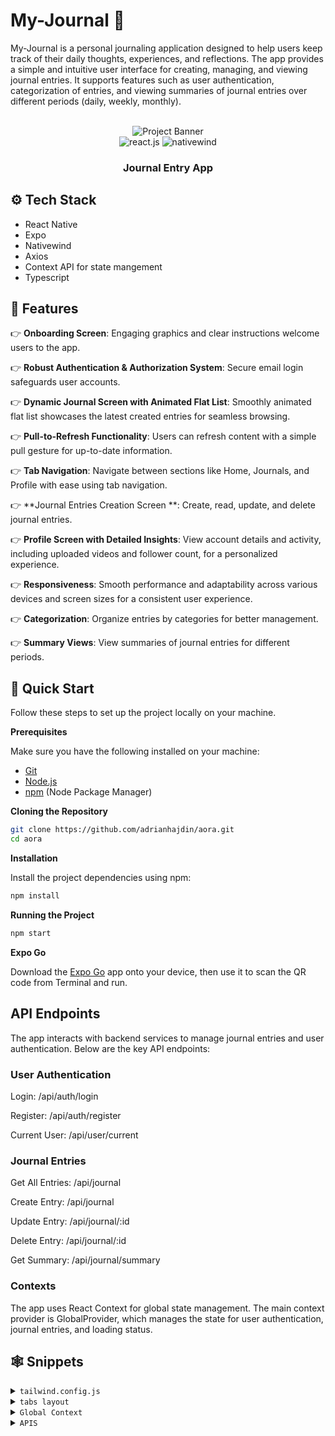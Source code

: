 # My-Journal 👋

My-Journal is a personal journaling application designed to help users keep track of their daily thoughts, experiences, and reflections. The app provides a simple and intuitive user interface for creating, managing, and viewing journal entries. It supports features such as user authentication, categorization of entries, and viewing summaries of journal entries over different periods (daily, weekly, monthly).

<div align="center">
  <br />
      <img src="https://i.postimg.cc/5NR9bxFM/Sora-README.png" alt="Project Banner">
    
  <br />

  <div>
    <img src="https://img.shields.io/badge/-React_Native-black?style=for-the-badge&logoColor=white&logo=react&color=61DAFB" alt="react.js" />
    <img src="https://img.shields.io/badge/NativeWind-black?style=for-the-badge&logoColor=white&logo=tailwindcss&color=06B6D4" alt="nativewind" />
  </div>

  <h3 align="center">Journal Entry App</h3>

</div>



## <a name="tech-stack">⚙️ Tech Stack</a>

- React Native
- Expo
- Nativewind
- Axios
- Context API for state mangement
- Typescript
  

## <a name="features">🔋 Features</a>

👉 **Onboarding Screen**: Engaging graphics and clear instructions welcome users to the app.

👉 **Robust Authentication & Authorization System**: Secure email login safeguards user accounts.

👉 **Dynamic Journal Screen with Animated Flat List**: Smoothly animated flat list showcases the latest created entries for seamless browsing.

👉 **Pull-to-Refresh Functionality**: Users can refresh content with a simple pull gesture for up-to-date information.

👉 **Tab Navigation**: Navigate between sections like Home, Journals, and Profile with ease using tab navigation.

👉 **Journal Entries Creation Screen **: Create, read, update, and delete journal entries.

👉 **Profile Screen with Detailed Insights**: View account details and activity, including uploaded videos and follower count, for a personalized experience.

👉 **Responsiveness**: Smooth performance and adaptability across various devices and screen sizes for a consistent user experience.

👉 **Categorization**:  Organize entries by categories for better management.

👉 **Summary Views**:  View summaries of journal entries for different periods.


## <a name="quick-start">🤸 Quick Start</a>

Follow these steps to set up the project locally on your machine.

**Prerequisites**

Make sure you have the following installed on your machine:

- [Git](https://git-scm.com/)
- [Node.js](https://nodejs.org/en)
- [npm](https://www.npmjs.com/) (Node Package Manager)

**Cloning the Repository**

```bash
git clone https://github.com/adrianhajdin/aora.git
cd aora
```
**Installation**

Install the project dependencies using npm:

```bash
npm install
```

**Running the Project**

```bash
npm start
```

**Expo Go**

Download the [Expo Go](https://expo.dev/go) app onto your device, then use it to scan the QR code from Terminal and run.

## API Endpoints
The app interacts with backend services to manage journal entries and user authentication. Below are the key API endpoints:

### User Authentication

Login: /api/auth/login

Register: /api/auth/register

Current User: /api/user/current

### Journal Entries

Get All Entries: /api/journal

Create Entry: /api/journal

Update Entry: /api/journal/:id

Delete Entry: /api/journal/:id

Get Summary: /api/journal/summary

### Contexts
The app uses React Context for global state management. The main context provider is GlobalProvider, which manages the state for user authentication, journal entries, and loading status.

## <a name="snippets">🕸️ Snippets</a>

<details>
<summary><code>tailwind.config.js</code></summary>

```javascript
/** @type {import('tailwindcss').Config} */
module.exports = {
  content: ["./app/**/*.{js,jsx,ts,tsx}", "./components/**/*.{js,jsx,ts,tsx}"],
  theme: {
    extend: {
      colors: {
        primary: "#161622",
        secondary: {
          DEFAULT: "#FF9C01",
          100: "#FF9001",
          200: "#FF8E01",
        },
        black: {
          DEFAULT: "#000",
          100: "#1E1E2D",
          200: "#232533",
        },
        gray: {
          100: "#CDCDE0",
        },
      },
      fontFamily: {
        pthin: ["Poppins-Thin", "sans-serif"],
        pextralight: ["Poppins-ExtraLight", "sans-serif"],
        plight: ["Poppins-Light", "sans-serif"],
        pregular: ["Poppins-Regular", "sans-serif"],
        pmedium: ["Poppins-Medium", "sans-serif"],
        psemibold: ["Poppins-SemiBold", "sans-serif"],
        pbold: ["Poppins-Bold", "sans-serif"],
        pextrabold: ["Poppins-ExtraBold", "sans-serif"],
        pblack: ["Poppins-Black", "sans-serif"],
      },
    },
  },
  plugins: [],
};
```

</details>

<details>
<summary><code>tabs layout</code></summary>

```javascript
import { Tabs, Redirect } from 'expo-router';
import React from 'react';
import { StatusBar } from "expo-status-bar";
import { Image, Text, View } from "react-native";
import icons  from "@/constants/icons";
import { useGlobalContext } from "@/context/GlobalProvider";


const TabIcon = ({ icon, color, name, focused }) => {

  return (
    <View className="flex items-center justify-center gap-2">
      <Image
        source={icon}
        resizeMode="contain"
        tintColor={color}
        className="w-6 h-6"
      />
      <Text
        className={`${focused ? "font-psemibold" : "font-pregular"} text-xs`}
        style={{ color: color }}
      >
        {name}
      </Text>
    </View>
  );
};

export default function TabLayout() {
  const { loading, isLogged } = useGlobalContext();

  if (!loading && !isLogged) return <Redirect href="/sign-in" />;


  return (
    <>
    <Tabs
    screenOptions={{
      tabBarActiveTintColor: "#FFA001",
      tabBarInactiveTintColor: "#CDCDE0",
      tabBarShowLabel: false,
      tabBarStyle: {
        backgroundColor: "#161622",
        borderTopWidth: 1,
        borderTopColor: "#232533",
        height: 84,
      },
    }}>
      
      <Tabs.Screen
        name="index"
        options={{
          title: 'Home',
          headerShown: false,
          tabBarIcon: ({ color, focused }) => (
            <TabIcon
            icon={icons.home}
            color={color}
            name="Home"
            focused={focused}
            />
          ),
        }}
      />
        <Tabs.Screen
        name="journals"
        options={{
          title: 'Journals',
          tabBarIcon: ({ color, focused }) => (
            <TabIcon
            icon={icons.bookmark}
            color={color}
            name="Journals"
            focused={focused}
            />
          ),
        }}
      />
          <Tabs.Screen
        name="create"
        options={{
          title: 'Create Entry',
          tabBarIcon: ({ color, focused }) => (
            <TabIcon
            icon={icons.plus}
            color={color}
            name="Create"
            focused={focused}
            />
          ),
        }}
      />
     <Tabs.Screen
        name="profile"
        options={{
          title: 'Profile',
          tabBarIcon: ({ color, focused }) => (
            <TabIcon
            icon={icons.profile}
            color={color}
            name="Profile"
            focused={focused}
            />
          ),
        }}
      />  
    <Tabs.Screen
        name="settings"
        options={{
          title: 'Settings',
          tabBarIcon: ({ color, focused }) => (
            <TabIcon
            icon={icons.setting}
            color={color}
            name="Settings"
            focused={focused}
            />
          ),
        }}
      />
    </Tabs>
      <StatusBar backgroundColor="#161622" style="light" />
      </>
  );
}

```

</details>

<details>
<summary><code>Global Context</code></summary>

```javascript
import React, { createContext, useContext, useEffect, useState } from "react";
import { currentUser } from "@/data/api";

const GlobalContext = createContext();
export const useGlobalContext = () => useContext(GlobalContext);

const GlobalProvider = ({ children }) => {
  const [isLogged, setIsLogged] = useState(false);
  const [user, setUser] = useState(null);
  const [loading, setLoading] = useState(false);
  const [entries, setEntries] = useState([]);


  useEffect(() =>{
  const checkLoggedIn = async () => {
    try {
      const isLoggedIn = await currentUser();
      console.log('currentUser response:', isLoggedIn);
      if(isLoggedIn) {
        setIsLogged(true)
        setUser(isLoggedIn.user);
      } else {
        setIsLogged(false);
        setUser(null);
      }

    } catch (error) {
      console.error('Error checking login status:', error);
    }
  }

  checkLoggedIn();
  
}, []);

  return (
    <GlobalContext.Provider
      value={{
        isLogged,
        setIsLogged,
        user,
        setUser,
        loading,
        setLoading,
        entries,
        setEntries,
      }}
    >
      {children}
    </GlobalContext.Provider>
  );
};

export default GlobalProvider;

```

</details>

<details>
<summary><code>APIS</code></summary>

```typescript
import axios from 'axios'
import { JournalSummaryResponse } from '@/types';
import { 
    SummaryItem,
     AuthResponse,
     User,
     UpdateProfileResponse,
     JournalEntry,
     UpdatePasswordResponse

 } from '@/types';

export const base_url = "https://my-journal-api-oysu.onrender.com";

const axiosInstance = axios.create({
    baseURL: base_url,
    withCredentials: true,
});

// sign in
export const signIn = async (form: { email: string; password: string }): Promise<AuthResponse> => {
    try {
        const response = await axiosInstance.post<AuthResponse>('/api/auth/login', form);
        return response.data;
    } catch (error) {
        throw error.response.data;
    }
};

// sign up
export const signUp = async (form: { name: string; email: string; password: string }): Promise<AuthResponse> => {
    try {
        const response = await axios.post<AuthResponse>(`${base_url}/api/auth/register`, form);
        return response.data;
    } catch (error) {
        throw error.response.data;
    }
};
//logout user
export const logout = async (): Promise<void> => {
    try {
        await axiosInstance.get(`/api/auth/logout`);
    } catch (error) {
        throw error.response.data;
    }
};
//show current user
export const currentUser = async () => {
    try {
        const response = await axiosInstance.get('/api/user/current');
        return response.data;
    } catch (error) {
        throw error.response.data;
    }
};

// update user profile 
export const updateProfile = async (data: { name: string; email: string }): Promise<UpdateProfileResponse> => {
    try {
        const response = await axiosInstance.post<UpdateProfileResponse>('/api/user/update-user', data);
        return response.data;
    } catch (error) {
        throw error.response.data;
    }
};
//update user password
export const updatePassword = async (oldPassword: string, newPassword: string): Promise<UpdatePasswordResponse> => {
    try {
        const response = await axiosInstance.patch<UpdatePasswordResponse>('/api/user/update-password', { oldPassword, newPassword });
        return response.data;
    } catch (error) {
        throw error.response.data;
    }
};
// create new journal entry
export const createJournalEntry = async (form: { title: string; content: string; category: string; date: string }): Promise<JournalEntry> => {
    try {
        const response = await axiosInstance.post<JournalEntry>('/api/journal', form);
        return response.data;
    } catch (error) {
        throw error.response.data;
    }
};

//view the journal entry
export const journalEntries = async (): Promise<JournalEntry[]> => {
    try {
        const response = await axiosInstance.get<JournalEntry[]>(`/api/journal`);
        return response.data;
    } catch (error) {
        throw error.response.data;
    }
};
//get  journal summary 
export const journalSummary = async (period: string): Promise<SummaryItem[]> => {
    try {
        const response = await axiosInstance.get<SummaryItem[]>(`/api/journal/summary?period=${period}`);
        return response.data;
    } catch (error) {
        throw error.response.data;
    }
};
 //delete journal entry
 export const deleteEntry = async (id: string): Promise<void> => {
    try {
        await axiosInstance.delete(`/api/journal/${id}`);
    } catch (error) {
        throw error.response.data;
    }
};

```

</details>
